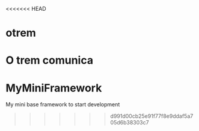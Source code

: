 <<<<<<< HEAD
# otrem

O trem comunica
=======
# MyMiniFramework

My mini base framework to start development
>>>>>>> d991d00cb25e91f77f8e9ddaf5a705d6b38303c7
